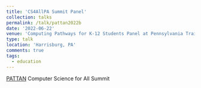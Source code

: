 ```yaml
---
title: 'CS4AllPA Summit Panel'
collection: talks
permalink: /talk/pattan2022b
date: '2022-06-22'
venue: 'Computing Pathways for K-12 Students Panel at Pennsylvania Training and Technical Assistance Network (PATTAN) Computer Science for All Summit under a PASmart grant from the Pennsylvania Department of Education, June 22-23, 2022'
type: talk
location: 'Harrisburg, PA'
comments: true
tags:
  - education
---
```


[PATTAN](https://www.pattan.net/) Computer Science for All Summit